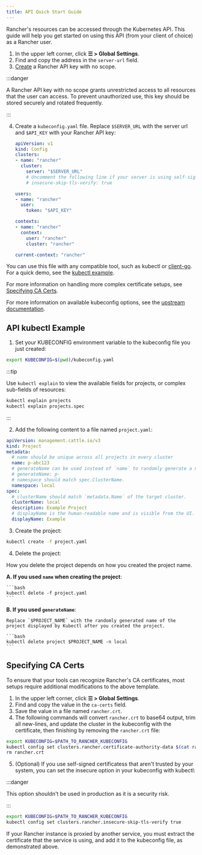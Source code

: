 ```yaml
---
title: API Quick Start Guide
---
```


Rancher's resources can be accessed through the Kubernetes API. This guide will help you get started on using this API (from your client of choice) as a Rancher user.

1. In the upper left corner, click **☰ > Global Settings**. 
2. Find and copy the address in the `server-url` field.
3. [Create](../reference-guides/user-settings/api-keys#creating-an-api-key) a Rancher API key with no scope.

  :::danger

  A Rancher API key with no scope grants unrestricted access to all resources that the user can access. To prevent unauthorized use, this key should be stored securely and rotated frequently.

  :::

4. Create a `kubeconfig.yaml` file. Replace `$SERVER_URL` with the server url and `$API_KEY` with your Rancher API key:

    ```yaml
    apiVersion: v1
    kind: Config
    clusters:
    - name: "rancher"
      cluster:
        server: "$SERVER_URL"
        # Uncomment the following line if your server is using self-signed certs. This option is not recommended for production
        # insecure-skip-tls-verify: true

    users:
    - name: "rancher"
      user:
        token: "$API_KEY"

    contexts:
    - name: "rancher"
      context:
        user: "rancher"
        cluster: "rancher"

    current-context: "rancher"
    ```

You can use this file with any compatible tool, such as kubectl or [client-go](https://github.com/kubernetes/client-go). For a quick demo, see the [kubectl example](#api-kubectl-example). 

For more information on handling more complex certificate setups, see [Specifying CA Certs](#specifying-ca-certs).

For more information on available kubeconfig options, see the [upstream documentation](https://kubernetes.io/docs/tasks/access-application-cluster/configure-access-multiple-clusters/).

## API kubectl Example

1. Set your KUBECONFIG environment variable to the kubeconfig file you just created:

  ```bash
  export KUBECONFIG=$(pwd)/kubeconfig.yaml
  ```

  :::tip

  Use `kubectl explain` to view the available fields for projects, or complex sub-fields of resources:

  ```bash
  kubectl explain projects
  kubectl explain projects.spec
  ```

  :::

2. Add the following content to a file named `project.yaml`:

  ```yaml
  apiVersion: management.cattle.io/v3
  kind: Project
  metadata:
    # name should be unique across all projects in every cluster
    name: p-abc123
    # generateName can be used instead of `name` to randomly generate a name.
    # generateName: p-
    # namespace should match spec.ClusterName.
    namespace: local
  spec:
    # clusterName should match `metadata.Name` of the target cluster.
    clusterName: local
    description: Example Project 
    # displayName is the human-readable name and is visible from the UI.
    displayName: Example
  ```

3. Create the project:

  ```bash
  kubectl create -f project.yaml
  ```

4. Delete the project:

  How you delete the project depends on how you created the project name.

  **A. If you used `name` when creating the project**:

    ```bash
    kubectl delete -f project.yaml
    ```

  **B. If you used `generateName`**:

    Replace `$PROJECT_NAME` with the randomly generated name of the project displayed by Kubectl after you created the project.

    ```bash
    kubectl delete project $PROJECT_NAME -n local
    ```

## Specifying CA Certs

To ensure that your tools can recognize Rancher's CA certificates, most setups require additional modifications to the above template.

1. In the upper left corner, click **☰ > Global Settings**. 
2. Find and copy the value in the `ca-certs` field.
3. Save the value in a file named `rancher.crt`.
4. The following commands will convert `rancher.crt` to base64 output, trim all new-lines, and update the cluster in the kubeconfig with the certificate, then finishing by removing the `rancher.crt` file:

  ```bash
  export KUBECONFIG=$PATH_TO_RANCHER_KUBECONFIG
  kubectl config set clusters.rancher.certificate-authority-data $(cat rancher.crt | base64 -i - | tr -d '\n')
  rm rancher.crt
  ```
5. (Optional) If you use self-signed certificatess that aren't trusted by your system, you can set the insecure option in your kubeconfig with kubectl:

  :::danger

  This option shouldn't be used in production as it is a security risk.

  :::

  ```bash
  export KUBECONFIG=$PATH_TO_RANCHER_KUBECONFIG
  kubectl config set clusters.rancher.insecure-skip-tls-verify true
  ```

  If your Rancher instance is proxied by another service, you must extract the certificate that the service is using, and add it to the kubeconfig file, as demonstrated above.
